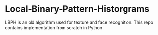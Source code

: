# Local-Binary-Pattern-Historgrams
LBPH is an old algorithm used for texture and face recognition. This repo contains implementation from scratch in Python
